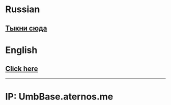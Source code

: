 # Russian
## [Тыкни сюда](https://github.com/ChA0S-f4me/Umbrella-Server/blob/main/ru.md)

# English

## [Click here](https://github.com/ChA0S-f4me/Umbrella-Server/blob/main/en.md)

___

# IP: **UmbBase.aternos.me**